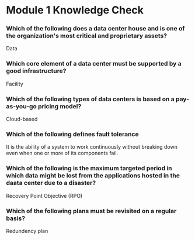 # Module 1 Knowledge Check

### Which of the following does a data center house and is one of the organization's most critical and proprietary assets?
Data

### Which core element of a data center must be supported by a good infrastructure?
Facility

### Which of the following types of data centers is based on a pay-as-you-go pricing model?
Cloud-based

### Which of the following defines fault tolerance
It is the ability of a system to work continuously without breaking down even when one or more of its components fail.

### Which of the following is the maximum targeted period in which data might be lost from the applications hosted in the daata center due to a disaster?
Recovery Point Objective (RPO)

### Which of the following plans must be revisited on a regular basis?
Redundency plan